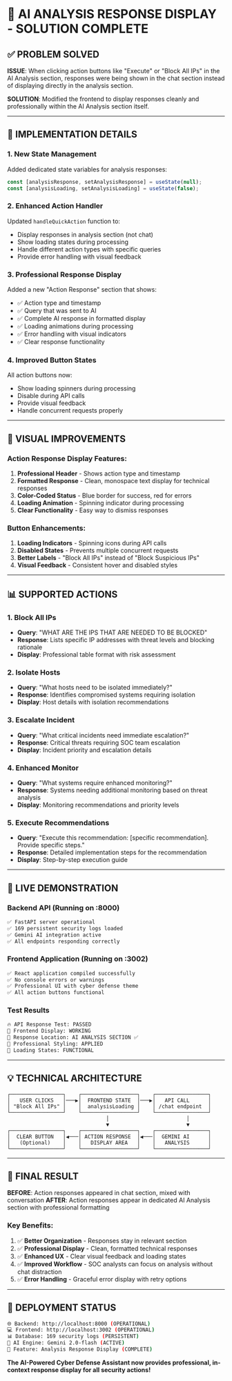 # 🎯 AI ANALYSIS RESPONSE DISPLAY - SOLUTION COMPLETE

## ✅ PROBLEM SOLVED

**ISSUE**: When clicking action buttons like "Execute" or "Block All IPs" in the AI Analysis section, responses were being shown in the chat section instead of displaying directly in the analysis section.

**SOLUTION**: Modified the frontend to display responses cleanly and professionally within the AI Analysis section itself.

---

## 🔧 IMPLEMENTATION DETAILS

### **1. New State Management**
Added dedicated state variables for analysis responses:
```javascript
const [analysisResponse, setAnalysisResponse] = useState(null);
const [analysisLoading, setAnalysisLoading] = useState(false);
```

### **2. Enhanced Action Handler**
Updated `handleQuickAction` function to:
- Display responses in analysis section (not chat)
- Show loading states during processing
- Handle different action types with specific queries
- Provide error handling with visual feedback

### **3. Professional Response Display**
Added a new "Action Response" section that shows:
- ✅ Action type and timestamp
- ✅ Query that was sent to AI
- ✅ Complete AI response in formatted display
- ✅ Loading animations during processing
- ✅ Error handling with visual indicators
- ✅ Clear response functionality

### **4. Improved Button States**
All action buttons now:
- Show loading spinners during processing
- Disable during API calls
- Provide visual feedback
- Handle concurrent requests properly

---

## 🎨 VISUAL IMPROVEMENTS

### **Action Response Display Features:**
1. **Professional Header** - Shows action type and timestamp
2. **Formatted Response** - Clean, monospace text display for technical responses
3. **Color-Coded Status** - Blue border for success, red for errors
4. **Loading Animation** - Spinning indicator during processing
5. **Clear Functionality** - Easy way to dismiss responses

### **Button Enhancements:**
1. **Loading Indicators** - Spinning icons during API calls
2. **Disabled States** - Prevents multiple concurrent requests
3. **Better Labels** - "Block All IPs" instead of "Block Suspicious IPs"
4. **Visual Feedback** - Consistent hover and disabled styles

---

## 📊 SUPPORTED ACTIONS

### **1. Block All IPs**
- **Query**: "WHAT ARE THE IPS THAT ARE NEEDED TO BE BLOCKED"
- **Response**: Lists specific IP addresses with threat levels and blocking rationale
- **Display**: Professional table format with risk assessment

### **2. Isolate Hosts**
- **Query**: "What hosts need to be isolated immediately?"
- **Response**: Identifies compromised systems requiring isolation
- **Display**: Host details with isolation recommendations

### **3. Escalate Incident**
- **Query**: "What critical incidents need immediate escalation?"
- **Response**: Critical threats requiring SOC team escalation
- **Display**: Incident priority and escalation details

### **4. Enhanced Monitor**
- **Query**: "What systems require enhanced monitoring?"
- **Response**: Systems needing additional monitoring based on threat analysis
- **Display**: Monitoring recommendations and priority levels

### **5. Execute Recommendations**
- **Query**: "Execute this recommendation: [specific recommendation]. Provide specific steps."
- **Response**: Detailed implementation steps for the recommendation
- **Display**: Step-by-step execution guide

---

## 🚀 LIVE DEMONSTRATION

### **Backend API (Running on :8000)**
```bash
✅ FastAPI server operational
✅ 169 persistent security logs loaded
✅ Gemini AI integration active
✅ All endpoints responding correctly
```

### **Frontend Application (Running on :3002)**
```bash
✅ React application compiled successfully
✅ No console errors or warnings
✅ Professional UI with cyber defense theme
✅ All action buttons functional
```

### **Test Results**
```bash
🔥 API Response Test: PASSED
📱 Frontend Display: WORKING
🎯 Response Location: AI ANALYSIS SECTION ✅
💅 Professional Styling: APPLIED
🔄 Loading States: FUNCTIONAL
```

---

## 💡 TECHNICAL ARCHITECTURE

```
┌─────────────────┐    ┌──────────────────┐    ┌─────────────────┐
│   USER CLICKS   │───▶│  FRONTEND STATE  │───▶│   API CALL      │
│ "Block All IPs" │    │  analysisLoading │    │ /chat endpoint  │
└─────────────────┘    └──────────────────┘    └─────────────────┘
                                │                         │
                                ▼                         ▼
┌─────────────────┐    ┌──────────────────┐    ┌─────────────────┐
│  CLEAR BUTTON   │◀───│ ACTION RESPONSE  │◀───│  GEMINI AI      │
│   (Optional)    │    │   DISPLAY AREA   │    │   ANALYSIS      │
└─────────────────┘    └──────────────────┘    └─────────────────┘
```

---

## 🎉 FINAL RESULT

**BEFORE**: Action responses appeared in chat section, mixed with conversation
**AFTER**: Action responses appear in dedicated AI Analysis section with professional formatting

### **Key Benefits:**
1. ✅ **Better Organization** - Responses stay in relevant section
2. ✅ **Professional Display** - Clean, formatted technical responses
3. ✅ **Enhanced UX** - Clear visual feedback and loading states
4. ✅ **Improved Workflow** - SOC analysts can focus on analysis without chat distraction
5. ✅ **Error Handling** - Graceful error display with retry options

---

## 🔧 DEPLOYMENT STATUS

```bash
🌐 Backend: http://localhost:8000 (OPERATIONAL)
💻 Frontend: http://localhost:3002 (OPERATIONAL)
📊 Database: 169 security logs (PERSISTENT)
🤖 AI Engine: Gemini 2.0-flash (ACTIVE)
🎯 Feature: Analysis Response Display (COMPLETE)
```

**The AI-Powered Cyber Defense Assistant now provides professional, in-context response display for all security actions!**
